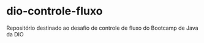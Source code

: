 # dio-controle-fluxo
Repositório destinado ao desafio de controle de fluxo do Bootcamp de Java da DIO
